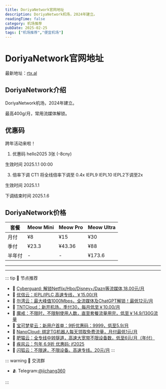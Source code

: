 ```yaml
---
title: DoriyaNetwork官网地址
description: DoriyaNetwork机场，2024年建立。
readingTime: false
category: 机场推荐
pubDate: 2025-02-25
tags: ["机场推荐","便宜机场"]
---
```


# DoriyaNetwork官网地址

最新地址：[rtx.al](https://a.suola.link/youxinyun)

## DoriyaNetwork介绍

DoriyaNetwork机场，2024年建立。

最高400g/月，常用流媒体解锁。

## 优惠码

跨年活动来啦！

1. 优惠码
hello2025 3张 (-8cny)

生效时间 2025.1.1 00:00

3. 倍率下调
CT1 将全线倍率下调至 0.4x
IEPL9 IEPL10 IEPL2下调至2x

生效时间 2025.1.1

下调结束时间 2025.1.6

## DoriyaNetwork价格

|套餐|Meow Mini|Meow Pro|Meow Ultra|
|----|----|----|----|
|月付|¥8|¥15|¥30|
|季付|¥23.3|¥43.36|¥88|
|半年付|-|-|¥173.6|



---------
---------

::: tip 🎉 节点推荐
- 🚀 [Cyberguard: 解锁Netflix/Hbo/Disney+/Dazn等流媒体,18.00元/月](https://www.cyberguard.best/#/register?code=XsreC0T5)<br>
- 🚀 [优信云：IEPL/IPLC 高速专线，￥15.00/月](https://www.优信云.com/#/register?code=JRtE5uIV)<br>
- 🚀 [尔湾云：最大峰值1000Mbps，全流媒体及ChatGPT解锁！最低12元/月](https://erwan6.net/auth/register?code=BoObCd)<br>
- 🚀 [TNTCloud：新开机场，季付30，每月低至￥10.00/月](https://haibing822.tntvipaff.cc/#/register?code=GtjJVgml)<br>
- 🚀 [魔戒：不限时，不限制使用人数，直至套餐流量用完，低至￥14.9/130G流量](https://mojie.app/#/register?code=sSdtPtLo)<br>
- 🚀 [宝可梦星云：新用户首单：9折优惠码：9999，低至5.9/月 ](https://a.suola.link/pokemon)<br>
- 🚀 [NanoCloud: 绑定TG机器人每天领取免费流量，月付最低1元/月](https://edu.uodoo.bid/auth/register?code=JMiOQDHf)<br>
- 🚀 [肥猫云：全专线中转隧道，高速大宽带不限设备数，低至6元/月（年付）](https://fchb1188.fcvipaff.cc/register?aff=X1vZd2wf)<br>
- 🚀 [疾风云：包年 6.9折 优惠码: jf2025](https://homes.tr25.cn?code=ReCm)<br>
- 🚀 [闪狐云：不限速，不限设备。高速专线。20元/月](https://inv02.ffaff.cc/register?aff=WQApz2pv)
:::

::: warning  💬 交流群

- 🫂 Telegram:[@jichang360](https://t.me/jichang360)

:::
